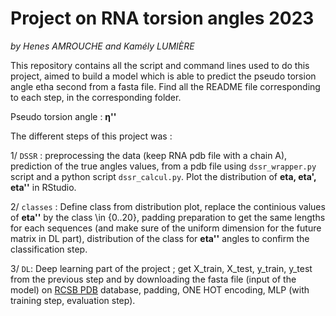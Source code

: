 # Project on RNA torsion angles 2023

_by Henes AMROUCHE and Kamély LUMIÈRE_

This repository contains all the script and command lines used to do this project, aimed to build a model which is able to predict the pseudo torsion angle etha second from a fasta file. Find all the README file corresponding to each step, in the corresponding folder.

Pseudo torsion angle : **&eta;''**

The different steps of this project was :

 1/  `DSSR` : preprocessing the data (keep RNA pdb file with a chain A), prediction of the true angles values, from a pdb file using `dssr_wrapper.py` script and a python script `dssr_calcul.py`.  Plot the distribution of **eta, eta', eta''** in RStudio. 

 2/ `classes` : Define class from distribution plot,  replace the continious values of **eta''** by the class \in {0..20}, padding preparation to get the same lengths for each sequences (and make sure of the uniform dimension for the future matrix in DL part), distribution of the class for **eta''** angles to confirm the classification step.

 3/  `DL`: Deep learning part of the project ; get X_train, X_test, y_train, y_test from the previous step and by downloading the fasta file (input of the model) on  [RCSB PDB](https://www.rcsb.org) database, padding, ONE HOT encoding, MLP (with training step, evaluation step). 

 






